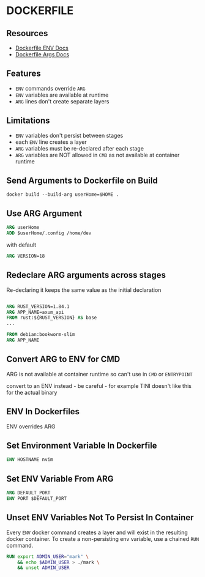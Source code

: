 # DOCKERFILE

## Resources

- [Dockerfile ENV Docs](https://docs.docker.com/engine/reference/builder/#arg)
- [Dockerfile Args Docs](https://docs.docker.com/engine/reference/builder/#arg)

## Features
- `ENV` commands override `ARG`
- `ENV` variables are available at runtime
- `ARG` lines don't create separate layers

## Limitations
- `ENV` variables don't persist between stages
- each `ENV` line creates a layer
- `ARG` variables must be re-declared after each stage
- `ARG` variables are NOT allowed in `CMD` as not available at container runtime

## Send Arguments to Dockerfile on Build

`docker build --build-arg userHome=$HOME .`

## Use ARG Argument

```dockerfile
ARG userHome
ADD $userHome/.config /home/dev
```

with default

```dockerfile
ARG VERSION=18
```

## Redeclare ARG arguments across stages
Re-declaring it keeps the same value as the initial declaration
```dockerfile

ARG RUST_VERSION=1.84.1
ARG APP_NAME=axum_api
FROM rust:${RUST_VERSION} AS base
...

FROM debian:bookworm-slim
ARG APP_NAME
```

## Convert ARG to ENV for CMD
ARG is not available at container runtime so can't use in `CMD`
or `ENTRYPOINT`

convert to an ENV instead - be careful - for example TINI doesn't like this for the actual binary

## ENV In Dockerfiles

ENV overrides ARG

## Set Environment Variable In Dockerfile

```dockerfile
ENV HOSTNAME nvim
```

## Set ENV Variable From ARG

```dockerfile
ARG DEFAULT_PORT
ENV PORT $DEFAULT_PORT
```

## Unset ENV Variables Not To Persist In Container

Every `ENV` docker command creates a layer and will exist in the resulting
docker container. To create a non-persisting env variable, use a chained `RUN`
command.

```dockerfile
RUN export ADMIN_USER="mark" \
    && echo $ADMIN_USER > ./mark \
    && unset ADMIN_USER
```

